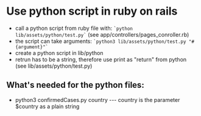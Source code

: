 # Use python script in ruby on rails

* call a python script from ruby file with: `` `python lib/assets/python/test.py` `` (see app/controllers/pages_conroller.rb)
* the script can take arguments: `` `python3 lib/assets/python/test.py "#{argument}"` ``
* create a python script in lib/python
* retrun has to be a string, therefore use print as "return" from python (see lib/assets/python/test.py)

## What's needed for the python files:
* python3 confirmedCases.py country --- country is the parameter $country as a plain string
